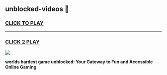 
## unblocked-videos 👋
<h3>
<a href="https://premium.freeplayer.one?title=unblocked-videos&ref=14F">CLICK TO PLAY</a></h3>
<hr>

<h3>
<a href="https://premium.freeplayer.one?title=unblocked-videos&ref=14F">CLICK 2 PLAY</a>
  
</h3>

<a href="https://premium.freeplayer.one?title=unblocked-videos&ref=12F/"><img src="https://clearcache.store/games.png"></a>


**worlds hardest game unblocked: Your Gateway to Fun and Accessible Online Gaming**
